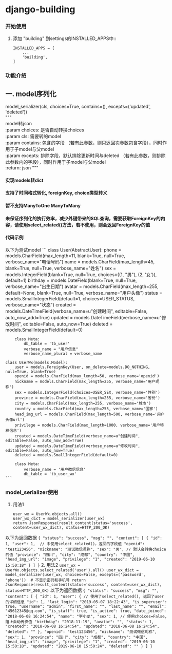 django-building
===============
### 开始使用
1. 添加 "building" 到settings的INSTALLED_APPS中::
    ```
    INSTALLED_APPS = [
        ...
        'building',
    ]
    ```
### 功能介绍
一. model序列化
----------
model_serializer(cls, choices=True, contains=(), excepts=('updated', 'deleted')) <br>
""" <br>
model转json <br>
:param choices: 是否自动转换choices <br>
:param cls: 需要转的model <br>
:param contains: 包含的字段 （若有此参数，则只返回次参数包含字段），同时作用于子model与父model<br>
:param excepts: 排除字段，默认排除更新时间与deleted  （若有此参数，则排除此参数内的字段），同时作用于子model与父model<br>
:return: json
""" <br>

#### 实现models转dict <br>
#### 支持了时间格式转化, foreignKey, choice类型转义 <br>
#### 暂不支持ManyToOne ManyToMany
#### 未保证序列化的执行效率，减少外键带来的SQL查询，需要获取ForeignKey的内容，请使用select_related()方法，若不使用，则会返回ForeignKey的值

#### 代码示例
以下为测试model
    ```
    class User(AbstractUser):
        phone = models.CharField(max_length=11, blank=True, null=True, verbose_name="电话号码")
        name = models.CharField(max_length=45, blank=True, null=True, verbose_name="姓名")
        sex = models.IntegerField(blank=True, null=True, choices=((1, "男"), (2, '女')), default=1)
        birthday = models.DateField(blank=True, null=True, verbose_name="出生日期")
        avatar = models.CharField(max_length=255, default=None, blank=True, null=True, verbose_name="用户头像")
        status = models.SmallIntegerField(default=1, choices=USER_STATUS, verbose_name="状态")
        created = models.DateTimeField(verbose_name=u"创建时间", editable=False, auto_now_add=True)
        updated = models.DateTimeField(verbose_name=u"修改时间", editable=False, auto_now=True)
        deleted = models.SmallIntegerField(default=0)

        class Meta:
            db_table = 'tb_user'
            verbose_name = "用户信息"
            verbose_name_plural = verbose_name

    class UserWx(models.Model):
        user = models.ForeignKey(User, on_delete=models.DO_NOTHING, null=True, blank=True)
        openid = models.CharField(max_length=50, verbose_name='openid')
        nickname = models.CharField(max_length=255, verbose_name='用户昵称')
        sex = models.IntegerField(choices=USER_SEX, verbose_name='性别')
        province = models.CharField(max_length=255, verbose_name='省份')
        city = models.CharField(max_length=255, verbose_name='城市')
        country = models.CharField(max_length=255, verbose_name='国家')
        head_img_url = models.CharField(max_length=500, verbose_name='用户头像url')
        privilege = models.CharField(max_length=1000, verbose_name='用户特权信息')
        created = models.DateTimeField(verbose_name=u"创建时间", editable=False, auto_now_add=True)
        updated = models.DateTimeField(verbose_name=u"修改时间", editable=False, auto_now=True)
        deleted = models.SmallIntegerField(default=0)

        class Meta:
            verbose_name = '用户微信信息'
            db_table = 'tb_user_wx'
    ```
### model_serializer使用
1. 用法1
    ```
    user_wx = UserWx.objects.all()
    user_wx_dict = model_serializer(user_wx)
    return JsonResponse(result_content(status='success', content=user_wx_dict), status=HTTP_200_OK)
    ```
以下为返回数据
    ```
    {
        "status": "success",
        "msg": "",
        "content": [
            {
                "id": 1,
                "user": 1,  // 未使用select_related()，返回的字段值
                "openid": "test123456",
                "nickname": "测试微信昵称",
                "sex": "男", // 默认会转换choice的值
                "province": "四川",
                "city": "成都",
                "country": "中国",
                "head_img_url": "image",
                "privilege": "1",
                "created": "2019-06-10 15:50:18"
            }
        ]
    }
    ```
2. 用法2
    ```
    user_wx = UserWx.objects.select_related('user').all()
    user_wx_dict = model_serializer(user_wx, choices=False, excepts=('password', 'phone'))  # 不显示密码和手机号
    return JsonResponse(result_content(status='success', content=user_wx_dict), status=HTTP_200_OK)
    ```
以下为返回数据
    ```
    {
        "status": "success",
        "msg": "",
        "content": [
            {
                "id": 1,
                "user": { // 使用了select_related(), 返回了user的详细信息
                    "id": 1,
                    "last_login": "2019-05-07 18:22:43",
                    "is_superuser": true,
                    "username": "admin",
                    "first_name": "",
                    "last_name": "",
                    "email": "45612345@qq.com",
                    "is_staff": true,
                    "is_active": true,
                    "date_joined": "2018-06-08 16:24:54",
                    "name": "李小龙",
                    "sex": 1, // 使用choices=False, 阻止自动传换值
                    "birthday": "2018-11-19",
                    "avatar": "",
                    "status": 1,
                    "created": "2018-06-08 16:24:54",
                    "updated": "2018-06-08 16:24:54",
                    "deleted": ""
                },
                "openid": "test123456",
                "nickname": "测试微信昵称",
                "sex": 1,
                "province": "四川",
                "city": "成都",
                "country": "中国",
                "head_img_url": "image",
                "privilege": "1",
                "created": "2019-06-10 15:50:18",
                "updated": "2019-06-10 15:50:24",
                "deleted": ""
            }
        ]
    }
    ```

    
